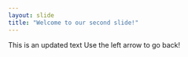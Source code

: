```yaml
---
layout: slide
title: "Welcome to our second slide!"
---
```

This is an updated text
Use the left arrow to go back!
